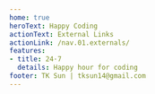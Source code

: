 ```yaml
---
home: true
heroText: Happy Coding
actionText: External Links
actionLink: /nav.01.externals/
features:
- title: 24·7 
  details: Happy hour for coding
footer: TK Sun | tksun14@gmail.com
---
```


